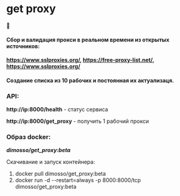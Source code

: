 # get proxy
:mushroom:
#### Сбор и валидация прокси в реальном времени из открытых источников: 
#### https://www.sslproxies.org/, https://free-proxy-list.net/, https://www.sslproxies.org/
#### Cоздание списка из 10 рабочих и постоянная их актуализаця.

### API:

**http://ip:8000/health** - статус сервиса

**http://ip:8000/get_proxy** - получить 1 рабочий прокси

### Образ docker:
**_dimosso/get_proxy:beta_**

Скачивание и запуск контейнера:
1) docker pull dimosso/get_proxy:beta
2) docker run -d --restart=always -p 8000:8000/tcp dimosso/get_proxy:beta
